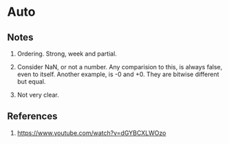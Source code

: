 # Auto

## Notes
1. Ordering. Strong, week and partial. 

2. Consider NaN, or not a number. Any comparision to this, is always false, even to itself. Another example, is -0 and +0. They are bitwise different but equal. 

3. Not very clear.

## References

1. https://www.youtube.com/watch?v=dGYBCXLWOzo

